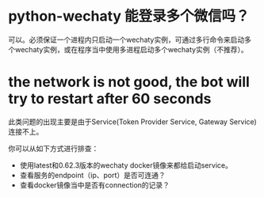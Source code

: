 # python-wechaty 能登录多个微信吗？

可以。必须保证一个进程内只启动一个wechaty实例，可通过多行命令来启动多个wechaty实例，或在程序当中使用多进程启动多个wechaty实例（不推荐）。


# the network is not good, the bot will try to restart  after 60 seconds

此类问题的出现主要是由于Service(Token Provider Service, Gateway Service)连接不上。

你可以从如下方式进行排查：
* 使用latest和0.62.3版本的wechaty docker镜像来都给启动service。
* 查看服务的endpoint（ip、port）是否可连通？
* 查看docker镜像当中是否有connection的记录？
